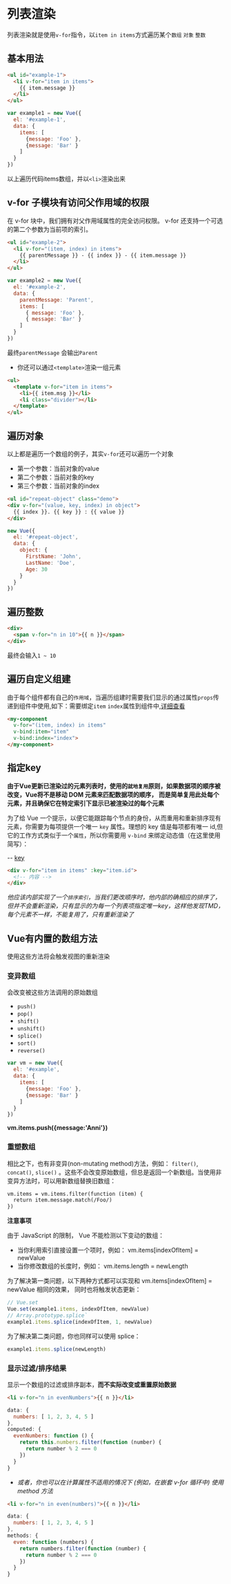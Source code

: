 # 列表渲染

列表渲染就是使用`v-for`指令，以`item in items`方式遍历某个`数组` `对象` `整数`

## 基本用法

```html
<ul id="example-1">
  <li v-for="item in items">
    {{ item.message }}
  </li>
</ul>
```

```js
var example1 = new Vue({
  el: '#example-1',
  data: {
    items: [
      {message: 'Foo' },
      {message: 'Bar' }
    ]
  }
})
```

以上遍历代码items数组，并以`<li>`渲染出来

## v-for 子模块有访问父作用域的权限

在 v-for 块中，我们拥有对父作用域属性的完全访问权限。 v-for 还支持一个可选的第二个参数为当前项的索引。

```html
<ul id="example-2">
  <li v-for="(item, index) in items">
    {{ parentMessage }} - {{ index }} - {{ item.message }}
  </li>
</ul>
```

```js
var example2 = new Vue({
  el: '#example-2',
  data: {
    parentMessage: 'Parent',
    items: [
      { message: 'Foo' },
      { message: 'Bar' }
    ]
  }
})
```

最终`parentMessage` 会输出`Parent`

- 你还可以通过`<template>`渲染一组元素

```html
<ul>
  <template v-for="item in items">
    <li>{{ item.msg }}</li>
    <li class="divider"></li>
  </template>
</ul>
```

## 遍历对象

以上都是遍历一个数组的例子，其实`v-for`还可以遍历一个对象   
- 第一个参数：当前对象的value
- 第二个参数：当前对象的key
- 第三个参数：当前对象的index


```html
<ul id="repeat-object" class="demo">
<div v-for="(value, key, index) in object">
  {{ index }}. {{ key }} : {{ value }}
</div>
```


```js
new Vue({
  el: '#repeat-object',
  data: {
    object: {
      FirstName: 'John',
      LastName: 'Doe',
      Age: 30
    }
  }
})
```

## 遍历整数

```html
<div>
  <span v-for="n in 10">{{ n }}</span>
</div>
```

最终会输入`1 ~ 10`

## 遍历自定义组建

由于每个组件都有自己的`作用域`，当遍历组建时需要我们显示的通过属性`props`传递到组件中使用,如下：需要绑定`item` `index`属性到组件中,[详细查看](https://cn.vuejs.org/v2/guide/list.html#组件-和-v-for)

```html
<my-component
  v-for="(item, index) in items"
  v-bind:item="item"
  v-bind:index="index">
</my-component>
```

## 指定key

**由于Vue更新已渲染过的元素列表时，使用的`就地复用`原则，如果数据项的顺序被改变，Vue将不是移动 DOM 元素来匹配数据项的顺序， 而是简单复用此处每个元素，并且确保它在特定索引下显示已被渲染过的每个元素**

为了给 Vue 一个提示，以便它能跟踪每个节点的身份，从而重用和重新排序现有元素，你需要为每项提供一个唯一 `key` 属性。理想的 key 值是每项都有唯一 id,但它的工作方式类似于一个`属性`，所以你需要用 `v-bind` 来绑定动态值（在这里使用简写）：

-- [key](https://cn.vuejs.org/v2/guide/list.html#key)

```html
<div v-for="item in items" :key="item.id">
  <!-- 内容 -->
</div>
```

*他应该内部实现了一个`排序索引`，当我们更改顺序时，他内部的确相应的排序了，但并不会重新渲染，只有显示的为每一个列表项指定唯一key，这样他发现TMD，每个元素不一样，不能复用了，只有重新渲染了*

## Vue有内置的数组方法

使用这些方法将会触发视图的重新渲染   

### 变异数组

会改变被这些方法调用的原始数组

-  `push()`
-  `pop()`
-  `shift()`
-  `unshift()`
-  `splice()`
-  `sort()`
-  `reverse()`

```js
var vm = new Vue({
  el: '#example',
  data: {
    items: [
      {message: 'Foo' },
      {message: 'Bar' }
    ]
  }
})
```

**vm.items.push({message:'Anni'})**

### 重塑数组

相比之下，也有非变异(non-mutating method)方法，例如： `filter()`, `concat()`, `slice()` 。这些不会改变原始数组，但总是返回一个新数组。当使用非变异方法时，可以用新数组替换旧数组：


```html
vm.items = vm.items.filter(function (item) {
  return item.message.match(/Foo/)
})
```


**注意事项**

由于 JavaScript 的限制， Vue 不能检测以下变动的数组：
- 当你利用索引直接设置一个项时，例如： vm.items[indexOfItem] = newValue
- 当你修改数组的长度时，例如： vm.items.length = newLength

为了解决第一类问题，以下两种方式都可以实现和 vm.items[indexOfItem] = newValue 相同的效果， 同时也将触发状态更新：

```js
// Vue.set
Vue.set(example1.items, indexOfItem, newValue)
// Array.prototype.splice`
example1.items.splice(indexOfItem, 1, newValue)
```

为了解决第二类问题，你也同样可以使用 splice：

```js
example1.items.splice(newLength)
```

### 显示过滤/排序结果

显示一个数组的过滤或排序副本，**而不实际改变或重置原始数据**

```html
<li v-for="n in evenNumbers">{{ n }}</li>
```

```js
data: {
  numbers: [ 1, 2, 3, 4, 5 ]
},
computed: {
  evenNumbers: function () {
    return this.numbers.filter(function (number) {
      return number % 2 === 0
    })
  }
}
```

- *或者，你也可以在计算属性不适用的情况下 (例如，在嵌套 v-for 循环中) 使用 method 方法*

```html
<li v-for="n in even(numbers)">{{ n }}</li>
```

```js
data: {
  numbers: [ 1, 2, 3, 4, 5 ]
},
methods: {
  even: function (numbers) {
    return numbers.filter(function (number) {
      return number % 2 === 0
    })
  }
}
```